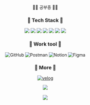 


<div align="center">
	<span>👩‍💻 공부중 👩‍💻</span>

### 📗 Tech Stack 📗

<div align="center">
<img src="https://img.shields.io/badge/java-%23ED8B00.svg?style=flat&logo=java&logoColor=white"/>
<img src="https://img.shields.io/badge/HTML5-E34F26?style=flat&logo=HTML5&logoColor=white" />
<img src="https://img.shields.io/badge/CSS3-1572B6?style=flat&logo=CSS3&logoColor=white" />
<img src="https://img.shields.io/badge/JavaScript-F7DF1E?style=flat&logo=JavaScript&logoColor=white" />
<img src="https://img.shields.io/badge/React-61DAFB?style=flat&logo=React&logoColor=white" />
<img src="https://img.shields.io/badge/Redux-764ABC?style=flat&logo=Redux&logoColor=white" />
<img src="https://img.shields.io/badge/TypeScript-3178C6?style=flat&logo=TypeScript&logoColor=white" />
</div>
	
### 📍 Work tool 📍 
![GitHub](https://img.shields.io/badge/github-%23121011.svg?style=for-the-badge&logo=github&logoColor=white)
![Postman](https://img.shields.io/badge/Postman-FF6C37?style=for-the-badge&logo=postman&logoColor=white)
![Notion](https://img.shields.io/badge/notion-000000.svg?style=for-the-badge&logo=notion&logoColor=white)
![Figma](https://img.shields.io/badge/figma-F24E1E.svg?style=for-the-badge&logo=figma&logoColor=white)

  
### 📝 More 📝

 <a target="_blank" href = "https://velog.io/@seungyo"> ![velog](https://img.shields.io/badge/velog-20C997.svg?style=for-the-badge&logo=velog&logoColor=white) </a>
</div>
<div align = "center">
<img src="https://github-readme-stats.vercel.app/api/top-langs/?username=hyo-4&layout=compact"><br><br>
<img src="https://github-readme-stats.vercel.app/api?username=hyo-4&show_icons=true&theme=radical">
</div>
